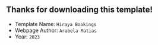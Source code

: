 ## Thanks for downloading this template!

- Template Name: `Hiraya Bookings`
- Webpage Author: `Arabela Matias`
- Year: `2023`
